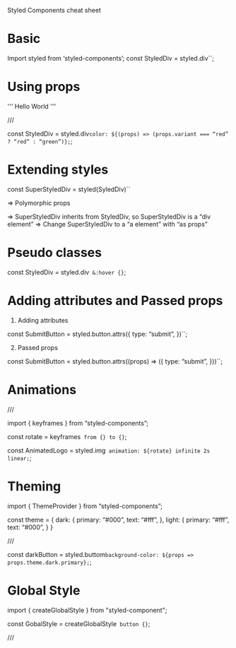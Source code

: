 Styled Components cheat sheet

# Basic

Import styled from ‘styled-components’;
const StyledDiv = styled.div``;

# Using props

'''
<StyledDiv variant=”red”>Hello World</StyledDiv>
'''

///

const StyledDiv = styled.div`color: ${(props) => (props.variant === “red” ? “red” : “green”)};`;

# Extending styles

const SuperStyledDiv = styled(SyledDiv)``

=> Polymorphic props

<SuperStyledDiv></SuperStyledDiv>
=> SuperStyledDiv inherits from StyledDiv, so SuperStyledDiv is a “div element”
=> Change SuperStyledDiv to a “a element” with “as props”
<SuperStyledDiv as=”a”></SuperStyledDiv>

# Pseudo classes

const StyledDiv = styled.div` &:hover {}`;

# Adding attributes and Passed props

1. Adding attributes

const SubmitButton = styled.button.attrs({
type: “submit”,
})``;

2. Passed props

const SubmitButton = styled.button.attrs((props) => ({
type: “submit”,
}))``;

# Animations

///

import { keyframes } from “styled-components”;

const rotate = keyframes` from {} to {}`;

const AnimatedLogo = styled.img` animation: ${rotate} infinite 2s linear;`;

# Theming

import { ThemeProvider } from “styled-components”;

const theme = {
dark: {
primary: “#000”,
text: “#fff”,
},
light: {
primary: “#fff”,
text: “#000”,
}
}

<ThemeProvider theme={theme}>
	<App />
</ThemeProvider>

///

const darkButton = styled.buttom`background-color: ${props => props.theme.dark.primary};`;

# Global Style

import { createGlobalStyle } from "styled-component";

const GobalStyle = createGlobalStyle` button {}`;

///

<ThemeProvider>
  <GlobalStyle />
  <App />
</ThemeProvider>
